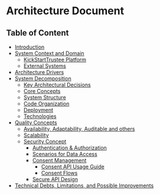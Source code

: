 # Architecture Document

## Table of Content

- [Introduction](<Introduction>)
- [System Context and Domain](<System Context and Domain>)
  - [KickStartTrustee Platform](<System Context and Domain/KickStartTrustee Platform>)
  - [External Systems](<System Context and Domain/External Systems>)
- [Architecture Drivers](<Architecture Drivers>)
- [System Decomposition](<System Decomposition/>)
  - [Key Architectural Decisions](<System Decomposition/Key Architectural Decisions/>)
  - [Core Concepts](<System Decomposition/Core Concepts/>)
  - [System Structure](<System Decomposition/System Structure/>)
  - [Code Organization](<System Decomposition/Code Organization/>)
  - [Deployment](<System Decomposition/Deployment/>)
  - [Technologies](<System Decomposition/Technologies/>)
- [Quality Concepts](<Quality Concepts/>)
  - [Availability, Adaptability, Auditable and others]()
  - [Scalability]()
  - [Security Concept](<Quality Concepts//Security Concepts/>)
    - [Authentication & Authorization]()
    - [Scenarios for Data Access]()
    - [Consent Management](<Quality Concepts/Security Concepts/Consent Management/>)
      - [Consent API Usage Guide]()
      - [Consent Flows]()
    - [Secure API Design]()
- [Technical Debts, Limitations, and Possible Improvements](<Technical Debts, Limitations, and Possible Improvements/>)
